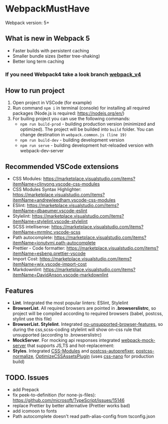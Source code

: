 # WebpackMustHave

Webpack version: 5+

## What is new in Webpack 5

- Faster builds with persistent caching
- Smaller bundle sizes (better tree-shaking)
- Better long term caching

### If you need Webpack4 take a look branch [webpack_v4](https://github.com/Yegorich555/WebpackMustHave/tree/webpack_v4)

## How to run project

1. Open project in VSCode (for example)
2. Run command `npm i` in terminal (console) for installing all required packages (Node.js is required: <https://nodejs.org/en/>)
3. For builing project you can use the following commands:
   - `npm run build-prod` - building production version (minimized and optimized). The project will be builded into `build` folder. You can change destination in `webpack.common.js (line 19)`
   - `npm run build-dev` - building development version
   - `npm run serve` - building development hot-reloaded version with webpack-dev-server

## Recommended VSCode extensions

- CSS Modules: <https://marketplace.visualstudio.com/items?itemName=clinyong.vscode-css-modules>
- CSS Modules Syntax Highlighter: <https://marketplace.visualstudio.com/items?itemName=andrewleedham.vscode-css-modules>
- ESlint: <https://marketplace.visualstudio.com/items?itemName=dbaeumer.vscode-eslint>
- Stylelint: <https://marketplace.visualstudio.com/items?itemName=stylelint.vscode-stylelint>
- SCSS intellisense: <https://marketplace.visualstudio.com/items?itemName=mrmlnc.vscode-scss>
- Path autocomplete: <https://marketplace.visualstudio.com/items?itemName=ionutvmi.path-autocomplete>
- Prettier - Code formatter: <https://marketplace.visualstudio.com/items?itemName=esbenp.prettier-vscode>
- Import Cost: <https://marketplace.visualstudio.com/items?itemName=wix.vscode-import-cost>
- Markdownlint: <https://marketplace.visualstudio.com/items?itemName=DavidAnson.vscode-markdownlint>

## Features

- **Lint**. Integrated the most popular linters: ESlint, Stylelint
- **BrowserList**. All required browsers are pointed in **.browserslistrc**, so project will be compiled according to required browsers (babel, postcss, stylint use this file)
- **BrowserList. Stylelint**. Integrated [no-unsupported-browser-features](https://www.npmjs.com/package/stylelint-no-unsupported-browser-features), so during the css,scss-coding stylelint will show on-css rule that unsupported (according to .browserslistrc)
- **MockServer**. For mocking api responses integrated [webpack-mock-server](https://www.npmjs.com/package/webpack-mock-server) that supports JS,TS and hot-replacement:
- **Styles**. Integrated [CSS-Modules](https://github.com/css-modules/css-modules) and [postcss-autoprefixer](https://www.npmjs.com/package/autoprefixer), [postcss-normalize](https://www.npmjs.com/package/postcss-normalize), [OptimizeCSSAssetsPlugin](https://www.npmjs.com/package/optimize-css-assets-webpack-plugin) (uses [css-nano](https://cssnano.co/) for production build)

## TODO. Issues

- add Prepack
- fix peek-to-definition (for none-js-files): <https://github.com/microsoft/TypeScript/issues/15146>
- replace Prettier by better alternative (Prettier works bad)
- add icomoon to fonts
- Path autocomplete doesn't read path-alias-config from tsconfig.json
